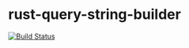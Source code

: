 # rust-query-string-builder

[![Build Status](https://travis-ci.org/mglodack/rust-query-string-builder.svg?branch=master)](https://travis-ci.org/mglodack/rust-query-string-builder)
